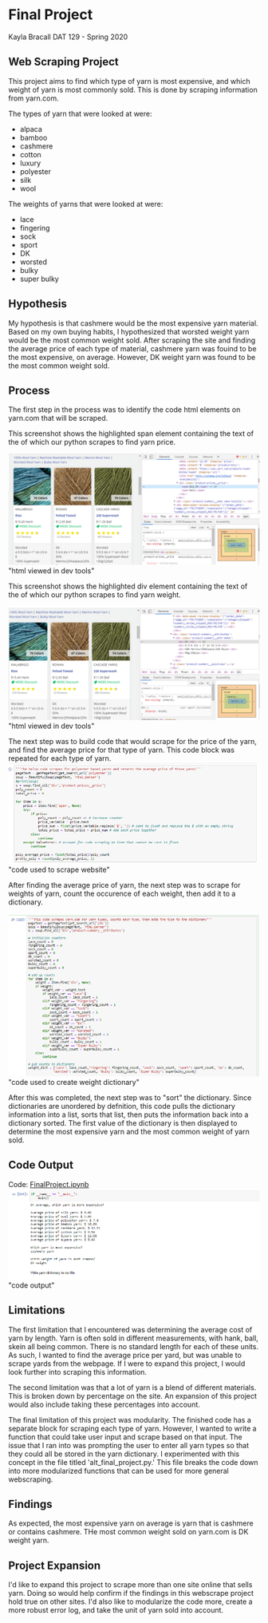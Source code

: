 # Final Project

Kayla Bracall DAT 129 - Spring 2020

## Web Scraping Project

This project aims to find which type of yarn is most expensive, and which weight of yarn is most commonly sold. This is done by scraping information from yarn.com. 

The types of yarn that were looked at were:

* alpaca
* bamboo
* cashmere
* cotton
* luxury
* polyester
* silk
* wool

The weights of yarns that were looked at were:

* lace
* fingering
* sock
* sport
* DK
* worsted
* bulky
* super bulky 

## Hypothesis

My hypothesis is that cashmere would be the most expensive yarn material. Based on my own buying habits, I hypothesized that worsted weight yarn would be the most common weight sold. After scraping the site and finding the average price of each type of material, cashmere yarn was fouind to be the most expensive, on average. However, DK weight yarn was found to be the most common weight sold. 

## Process

The first step in the process was to identify the code html elements on yarn.com that will be scraped. 

This screenshot shows the highlighted span element containing the text of the of which our python scrapes to find yarn price.

![Screenscrape of yarn.com - Price](price_html.png) "html viewed in dev tools"

This screenshot shows the highlighted div element containing the text of the of which our python scrapes to find yarn weight.

![Screenscrape of yarn.com - Weight](weight.png) "html viewed in dev tools"

The next step was to build code that would scrape for the price of the yarn, and find the average price for that type of yarn. This code block was repeated for each type of yarn.
![Scraping Function](scraping_function.png) "code used to scrape website"

After finding the average price of yarn, the next step was to scrape for weights of yarn, count the occurence of each weight, then add it to a dictionary.

![Weight Dictionary Function](weight_dict_function.png) "code used to create weight dictionary"

After this was completed, the next step was to "sort" the dictionary. Since dictionaries are unordered by defnition, this code pulls the dictionary information into a list, sorts that list, then puts the information back into a dictionary sorted. The first value of the dictionary is then displayed to determine the most expensive yarn and the most common weight of yarn sold. 

## Code Output
Code: [FinalProject.ipynb](FinalProject.ipynb)
![Code Output](final_project_code_output.png) "code output"

## Limitations

The first limitation that I encountered was determining the average cost of yarn by length. Yarn is often sold in different measurements, with hank, ball, skein all being common. There is no standard length for each of these units. As such, I wanted to find the average price per yard, but was unable to scrape yards from the webpage. If I were to expand this project, I would look further into scraping this information. 

The second limitation was that a lot of yarn is a blend of different materials. This is broken down by percentage on the site. An expansion of this project would also include taking these percentages into account. 

The final limitation of this project was modularity. The finished code has a separate block for scraping each type of yarn. However, I wanted to write a function that could take user input and scrape based on that input. The issue that I ran into was prompting the user to enter all yarn types so that they could all be stored in the yarn dictionary. I experimented with this concept in the file titled 'alt_final_project.py.'  This file breaks the code down into more modularized functions that can be used for more general webscraping. 

## Findings
As expected, the most expensive yarn on average is yarn that is cashmere or contains cashmere. THe most common weight sold on yarn.com is DK weight yarn. 

## Project Expansion
I'd like to expand this project to scrape more than one site online that sells yarn. Doing so would help confirm if the findings in this webscrape project hold true on other sites. I'd also like to modularize the code more, create a more robust error log, and take the unit of yarn sold into account. 